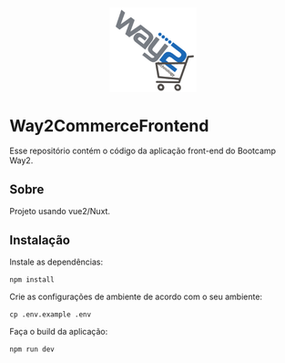 <p align="center">

<img src="https://raw.githubusercontent.com/guiofranca/Way2CommerceFrontend/master/static/Way2CommerceLogo.png" width="30%"  alt="Splitabilly Logo" />

</p>

# Way2CommerceFrontend

Esse repositório contém o código da aplicação front-end do Bootcamp Way2.

## Sobre

Projeto usando vue2/Nuxt.

## Instalação

Instale as dependências:
```
npm install
```

Crie as configurações de ambiente de acordo com o seu ambiente:
```
cp .env.example .env
```

Faça o build da aplicação:
```
npm run dev
```